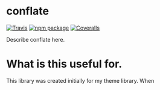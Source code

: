 # conflate

[![Travis][build-badge]][build]
[![npm package][npm-badge]][npm]
[![Coveralls][coveralls-badge]][coveralls]

Describe conflate here.

[build-badge]: https://img.shields.io/travis/user/repo/master.png?style=flat-square
[build]: https://travis-ci.org/user/repo

[npm-badge]: https://img.shields.io/npm/v/npm-package.png?style=flat-square
[npm]: https://www.npmjs.org/package/npm-package

[coveralls-badge]: https://img.shields.io/coveralls/user/repo/master.png?style=flat-square
[coveralls]: https://coveralls.io/github/user/repo

# What is this useful for.
This library was created initially for my theme library.
When